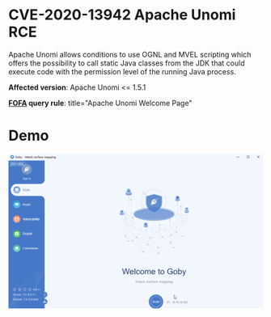 # CVE-2020-13942 Apache Unomi RCE

Apache Unomi allows conditions to use OGNL and MVEL scripting which offers the possibility to call static Java classes from the JDK that could execute code with the permission level of the running Java process.

**Affected version**: Apache Unomi <= 1.5.1

**[FOFA](https://fofa.so/result?q=title%3D%22Apache+Unomi+Welcome+Page%22&qbase64=dGl0bGU9IkFwYWNoZSBVbm9taSBXZWxjb21lIFBhZ2Ui&file=&file=) query rule**: title="Apache Unomi Welcome Page"

# Demo

![](CVE-2020-13942.gif)